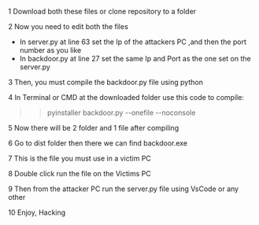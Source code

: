 1 Download both these files or clone repository to a folder

2 Now you need to edit both the files 
  - In server.py at line 63 set the Ip of the attackers PC ,and then the port number as you like
  - In backdoor.py at line 27 set the same Ip and Port as the one set on the server.py

3 Then, you must compile the backdoor.py file using python

4 In Terminal or CMD at the downloaded folder use this code to compile:

>> pyinstaller backdoor.py --onefile --noconsole

5 Now there will be 2 folder and 1 file after compiling

6 Go to dist folder then there we can find backdoor.exe

7 This is the file you must use in a victim PC

8 Double click run the file on the Victims PC

9 Then from the attacker PC run the server.py file using VsCode or any other

10 Enjoy, Hacking 
